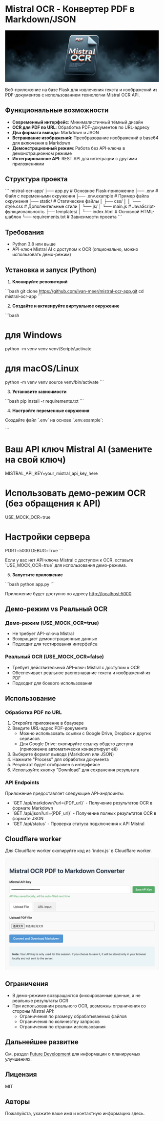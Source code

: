 # Mistral OCR - Конвертер PDF в Markdown/JSON

![Mistral OCR App Screenshot](assets/img/banner.jpg)

Веб-приложение на базе Flask для извлечения текста и изображений из PDF-документов с использованием технологии Mistral OCR API.

## Функциональные возможности

- **Современный интерфейс**: Минималистичный тёмный дизайн
- **OCR для PDF по URL**: Обработка PDF-документов по URL-адресу
- **Два формата вывода**: Markdown и JSON
- **Встраивание изображений**: Преобразование изображений в base64 для включения в Markdown
- **Демонстрационный режим**: Работа без API-ключа в демонстрационном режиме
- **Интегрированное API**: REST API для интеграции с другими приложениями

## Структура проекта

\`\`\`
mistral-ocr-app/
├── app.py                   # Основное Flask-приложение
├── .env                     # Файл с переменными окружения
├── .env.example             # Пример файла окружения
├── static/                  # Статические файлы
│   ├── css/
│   │   └── style.css        # Дополнительные стили
│   └── js/
│       └── main.js          # JavaScript-функциональность
├── templates/
│   └── index.html           # Основной HTML-шаблон
└── requirements.txt         # Зависимости проекта
\`\`\`

## Требования

- Python 3.8 или выше
- API-ключ Mistral AI с доступом к OCR (опционально, можно использовать демо-режим)

## Установка и запуск (Python)

1. **Клонируйте репозиторий**

\`\`\`bash
git clone https://github.com/ivan-meer/mistral-ocr-app.git
cd mistral-ocr-app
\`\`\`

2. **Создайте и активируйте виртуальное окружение**

\`\`\`bash
# для Windows
python -m venv venv
venv\\Scripts\\activate

# для macOS/Linux
python -m venv venv
source venv/bin/activate
\`\`\`

3. **Установите зависимости**

\`\`\`bash
pip install -r requirements.txt
\`\`\`

4. **Настройте переменные окружения**

Создайте файл \`.env\` на основе \`.env.example\`:

\`\`\`
# Ваш API ключ Mistral AI (замените на свой ключ)
MISTRAL_API_KEY=your_mistral_api_key_here

# Использовать демо-режим OCR (без обращения к API)
USE_MOCK_OCR=true

# Настройки сервера
PORT=5000
DEBUG=True
\`\`\`

Если у вас нет API-ключа Mistral с доступом к OCR, оставьте \`USE_MOCK_OCR=true\` для использования демо-режима.

5. **Запустите приложение**

\`\`\`bash
python app.py
\`\`\`

Приложение будет доступно по адресу [http://localhost:5000](http://localhost:5000)

## Демо-режим vs Реальный OCR

### Демо-режим (USE_MOCK_OCR=true)
- Не требует API-ключа Mistral
- Возвращает демонстрационные данные
- Подходит для тестирования интерфейса

### Реальный OCR (USE_MOCK_OCR=false)
- Требует действительный API-ключ Mistral с доступом к OCR
- Обеспечивает реальное распознавание текста и изображений из PDF
- Подходит для боевого использования

## Использование

### Обработка PDF по URL

1. Откройте приложение в браузере
2. Введите URL-адрес PDF-документа
   - Можно использовать ссылки с Google Drive, Dropbox и других сервисов
   - Для Google Drive: скопируйте ссылку общего доступа (приложение автоматически конвертирует её)
3. Выберите формат вывода (Markdown или JSON)
4. Нажмите "Process" для обработки документа
5. Результат будет отображен в интерфейсе
6. Используйте кнопку "Download" для сохранения результата

### API Endpoints

Приложение предоставляет следующие API-эндпоинты:

- \`GET /api/markdown?url={PDF_url}\` - Получение результатов OCR в формате Markdown
- \`GET /api/json?url={PDF_url}\` - Получение полных результатов OCR в формате JSON
- \`GET /api/status\` - Проверка статуса подключения к API Mistral

## Cloudflare worker

Для Cloudflare worker скопируйте код из \`index.js\` в Cloudflare worker.

![Главная страница](main.png)

## Ограничения

- В демо-режиме возвращаются фиксированные данные, а не реальные результаты OCR
- При использовании реального OCR, возможны ограничения со стороны Mistral API:
  - Ограничения по размеру обрабатываемых файлов
  - Ограничения по количеству запросов
  - Ограничения по странам использования

## Дальнейшее развитие

См. раздел [Future Development](#future-development) для информации о планируемых улучшениях.

## Лицензия

MIT

## Авторы

Пожалуйста, укажите ваше имя и контактную информацию здесь.
